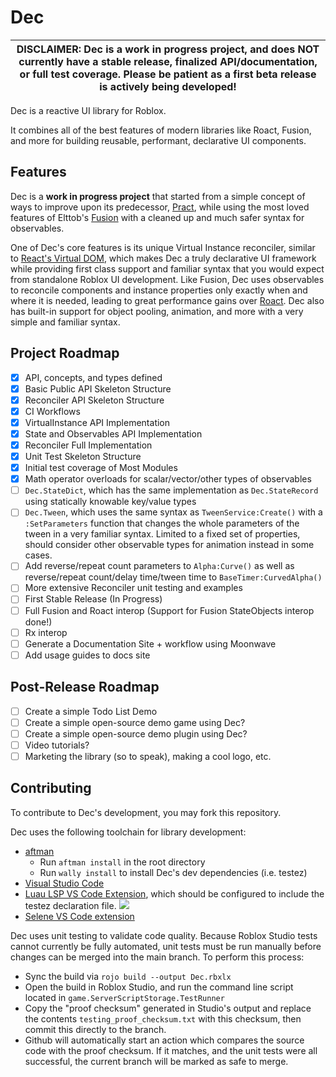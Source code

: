 # Dec
| DISCLAIMER: Dec is a work in progress project, and does NOT currently have a stable release, finalized API/documentation, or full test coverage. Please be patient as a first beta release is actively being developed! |
| --- |

Dec is a reactive UI library for Roblox.

It combines all of the best features of modern libraries like Roact, Fusion, and more for building reusable, performant, declarative UI components.

## Features

Dec is a **work in progress project** that started from a simple concept of ways to improve upon its predecessor, [Pract](https://github.com/AmberGraceRBLX/Pract), while using the most loved features of Elttob's [Fusion](https://elttob.uk/Fusion) with a cleaned up and much safer syntax for observables.

One of Dec's core features is its unique Virtual Instance reconciler, similar to [React's Virtual DOM](https://react.dev), which makes Dec a truly declarative UI framework while providing first class support and familiar syntax that you would expect from standalone Roblox UI development. Like Fusion, Dec uses observables to reconcile components and instance properties only exactly when and where it is needed, leading to great performance gains over [Roact](https://roblox.github.io/roact). Dec also has built-in support for object pooling, animation, and more with a very simple and familiar syntax.


## Project Roadmap
- [X] API, concepts, and types defined
- [X] Basic Public API Skeleton Structure
- [X] Reconciler API Skeleton Structure
- [X] CI Workflows
- [X] VirtualInstance API Implementation
- [X] State and Observables API Implementation
- [X] Reconciler Full Implementation
- [X] Unit Test Skeleton Structure
- [X] Initial test coverage of Most Modules
- [X] Math operator overloads for scalar/vector/other types of observables
- [ ] `Dec.StateDict`, which has the same implementation as `Dec.StateRecord` using statically knowable key/value types
- [ ] `Dec.Tween`, which uses the same syntax as `TweenService:Create()` with a `:SetParameters` function that changes the whole parameters of the tween in a very familiar syntax. Limited to a fixed set of properties, should consider other observable types for animation instead in some cases.
- [ ] Add reverse/repeat count parameters to `Alpha:Curve()` as well as reverse/repeat count/delay time/tween time to `BaseTimer:CurvedAlpha()`
- [ ] More extensive Reconciler unit testing and examples
- [ ] First Stable Release (In Progress)
- [ ] Full Fusion and Roact interop (Support for Fusion StateObjects interop done!)
- [ ] Rx interop
- [ ] Generate a Documentation Site + workflow using Moonwave
- [ ] Add usage guides to docs site

## Post-Release Roadmap
- [ ] Create a simple Todo List Demo
- [ ] Create a simple open-source demo game using Dec?
- [ ] Create a simple open-source demo plugin using Dec?
- [ ] Video tutorials?
- [ ] Marketing the library (so to speak), making a cool logo, etc.

## Contributing

To contribute to Dec's development, you may fork this repository.

Dec uses the following toolchain for library development:
- [aftman](https://github.com/LPGhatguy/aftman)
    - Run `aftman install` in the root directory
    - Run `wally install` to install Dec's dev dependencies (i.e. testez)
- [Visual Studio Code](https://code.visualstudio.com/)
- [Luau LSP VS Code Extension](https://marketplace.visualstudio.com/items?itemName=JohnnyMorganz.luau-lsp), which should be configured to include the testez declaration file.
![](https://i.imgur.com/x9LjJDy.png)
- [Selene VS Code extension](https://marketplace.visualstudio.com/items?itemName=Kampfkarren.selene-vscode)

Dec uses unit testing to validate code quality. Because Roblox Studio tests
cannot currently be fully automated, unit tests must be run manually before
changes can be merged into the main branch. To perform this process:
- Sync the build via `rojo build --output Dec.rbxlx`
- Open the build in Roblox Studio, and run the command line script located in `game.ServerScriptStorage.TestRunner`
- Copy the "proof checksum" generated in Studio's output and replace the contents `testing_proof_checksum.txt` with this checksum, then commit this directly to the branch.
- Github will automatically start an action which compares the source code with the proof checksum. If it matches, and the unit tests were all successful, the current branch will be marked as safe to merge.
